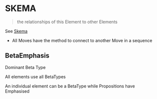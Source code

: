 # SKEMA

> the relationships of this Element to other Elements

See [Skema](/Beta/BetaSkhema/Overview)

- All Moves have the method to connect to another Move in a sequence

## BetaEmphasis

Dominant Beta Type

All elements use all BetaTypes

An individual element can be a BetaType while Propositions have Emphasised